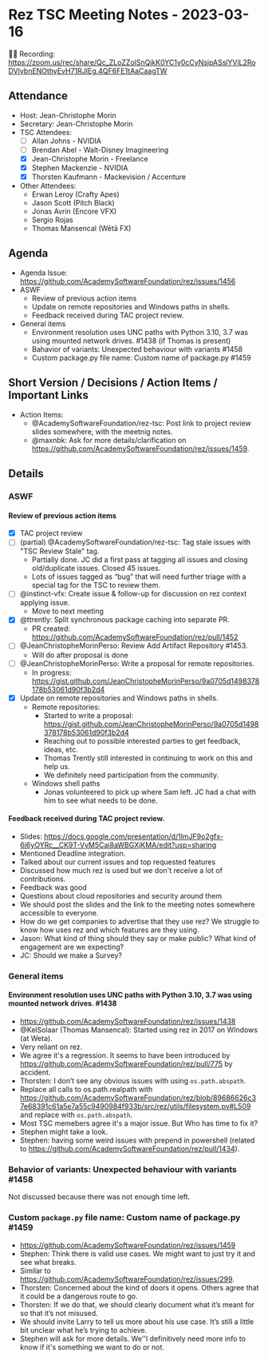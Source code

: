 # Rez TSC Meeting Notes - 2023-03-16

:movie_camera::scroll: Recording: https://zoom.us/rec/share/Qc_ZLoZZolSnQjkK0YC1y0cCyNsjpASslYViL2RoDVIybnENOthyEvH71RJIEg.4QF6FE1tAaCaagTW

## Attendance

* Host: Jean-Christophe Morin
* Secretary: Jean-Christophe Morin
* TSC Attendees:
  * [ ] Allan Johns - NVIDIA
  * [ ] Brendan Abel - Walt-Disney Imagineering
  * [x] Jean-Christophe Morin - Freelance
  * [x] Stephen Mackenzie - NVIDIA
  * [x] Thorsten Kaufmann - Mackevision / Accenture
* Other Attendees:
  * Erwan Leroy (Crafty Apes)
  * Jason Scott (Pitch Black)
  * Jonas Avrin (Encore VFX)
  * Sergio Rojas
  * Thomas Mansencal (Wētā FX)

## Agenda
* Agenda Issue: https://github.com/AcademySoftwareFoundation/rez/issues/1456
* ASWF
    * Review of previous action items
    * Update on remote repositories and Windows paths in shells.
    * Feedback received during TAC project review.
* General items
    * Environment resolution uses UNC paths with Python 3.10, 3.7 was using mounted network drives. #1438 (if Thomas is present)
    * Bahavior of variants: Unexpected behaviour with variants #1458
    * Custom package.py file name: Custom name of package.py #1459

## Short Version / Decisions / Action Items / Important Links

* Action Items:
  * @AcademySoftwareFoundation/rez-tsc: Post link to project review slides somewhere, with the meetnig notes.
  * @maxnbk: Ask for more details/clarification on https://github.com/AcademySoftwareFoundation/rez/issues/1459.

## Details

### ASWF

#### Review of previous action items

* [x] TAC project review
* [ ] (partial) @AcademySoftwareFoundation/rez-tsc: Tag stale issues with "TSC Review Stale" tag.
    * Partially done. JC did a first pass at tagging all issues and closing old/duplicate issues. Closed 45 issues.
    * Lots of issues tagged as “bug” that will need further triage with a special tag for the TSC to review them.
* [ ] @instinct-vfx: Create issue & follow-up for discussion on rez context applying issue.
    * Move to next meeting
* [x] @ttrently: Split synchronous package caching into separate PR.
    * PR created: https://github.com/AcademySoftwareFoundation/rez/pull/1452
* [ ] @JeanChristopheMorinPerso: Review Add Artifact Repository #1453.
    * Will do after proposal is done
* [ ] @JeanChristopheMorinPerso: Write a proposal for remote repositories.
    * In progress: https://gist.github.com/JeanChristopheMorinPerso/9a0705d1498378178b53061d90f3b2d4
* [x] Update on remote repositories and Windows paths in shells.
    * Remote repositories:
        * Started to write a proposal: https://gist.github.com/JeanChristopheMorinPerso/9a0705d1498378178b53061d90f3b2d4
        * Reaching out to possible interested parties to get feedback, ideas, etc.
        * Thomas Trently still interested in continuing to work on this and help us.
        * We definitely need participation from the community.
    * Windows shell paths
        * Jonas volunteered to pick up where Sam left. JC had a chat with him to see what needs to be done.

#### Feedback received during TAC project review.

* Slides: https://docs.google.com/presentation/d/1lmJF9o2gfx-6i6yOYRc__CK9T-VyM5Cai8aWBGXjKMA/edit?usp=sharing
* Mentioned Deadline integration.
* Talked about our current issues and top requested features
* Discussed how much rez is used but we don't receive a lot of contributions.
* Feedback was good
* Questions about cloud repositories and security around them
* We should post the slides and the link to the meeting notes somewhere accessible to everyone.
* How do we get companies to advertise that they use rez? We struggle to know how uses rez and which features are they using.
* Jason: What kind of thing should they say or make public? What kind of engagement are we expecting?
* JC: Should we make a Survey?

### General items
#### Environment resolution uses UNC paths with Python 3.10, 3.7 was using mounted network drives. #1438
* https://github.com/AcademySoftwareFoundation/rez/issues/1438
* @KelSolaar (Thomas Mansencal): Started using rez in 2017 on WIndows (at Weta).
* Very reliant on rez.
* We agree it's a regression. It seems to have been introduced by https://github.com/AcademySoftwareFoundation/rez/pull/775 by accident.
* Thorsten: I don’t see any obvious issues with using `os.path.abspath`.
* Replace all calls to os.path.realpath with https://github.com/AcademySoftwareFoundation/rez/blob/89686626c37e68391c61a5e7a55c9490984f933b/src/rez/utils/filesystem.py#L509 and replace with `os.path.abspath`.
* Most TSC memebers agree it's a major issue. But Who has time to fix it?
* Stephen might take a look.
* Stephen: having some weird issues with prepend in powershell (related to https://github.com/AcademySoftwareFoundation/rez/pull/1434).

### Behavior of variants: Unexpected behaviour with variants #1458

Not discussed because there was not enough time left.

### Custom `package.py` file name: Custom name of package.py #1459

* https://github.com/AcademySoftwareFoundation/rez/issues/1459
* Stephen: Think there is valid use cases. We might want to just try it and see what breaks.
* Similar to https://github.com/AcademySoftwareFoundation/rez/issues/299.
* Thorsten: Concerned about the kind of doors it opens. Others agree that it could be a dangerous route to go.
* Thorsten: If we do that, we should clearly document what it’s meant for so that it’s not misused.
* We should invite Larry to tell us more about his use case. It’s still a little bit unclear what he’s trying to achieve.
* Stephen will ask for more details. We''l definitively need more info to know if it's something we want to do or not.
